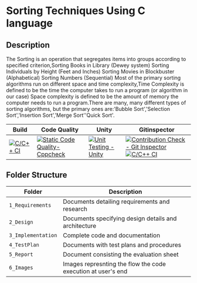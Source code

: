 # Sorting Techniques Using C language

## Description
The Sorting is an operation that segregates items into groups according to specified criterion,Sorting Books in Library (Dewey system) Sorting Individuals by Height (Feet and Inches) Sorting Movies in Blockbuster (Alphabetical) Sorting Numbers (Sequential) Most of the primary sorting algorithms run on different space and time complexity,Time Complexity is defined to be the time the computer takes to run a program (or algorithm in our case) Space complexity is defined to be the amount of memory the computer needs to run a program.There are many, many different types of sorting algorithms, but the primary ones are:'Bubble Sort','Selection Sort','Insertion Sort','Merge Sort''Quick Sort'.

  
 


Build | Code Quality | Unity | Gitinspector
|---------|------------|-----------|----------
[![C/C++ CI](https://github.com/210904/Stepin_sorting-techniques-using-c/actions/workflows/c.yml/badge.svg)](https://github.com/210904/Stepin_sorting-techniques-using-c/actions/workflows/c.yml)|[![Static Code Quality- Cppcheck](https://github.com/210904/Stepin_sorting-techniques-using-c/actions/workflows/cppcheck.yml/badge.svg)](https://github.com/210904/Stepin_sorting-techniques-using-c/actions/workflows/cppcheck.yml)  | [![Unit Testing - Unity](https://github.com/210904/Stepin_sorting-techniques-using-c/actions/workflows/unity.yml/badge.svg)](https://github.com/210904/Stepin_sorting-techniques-using-c/actions/workflows/unity.yml)|[![Contribution Check - Git Inspector](https://github.com/210904/Stepin_sorting-techniques-using-c/actions/workflows/gitinspector.yml/badge.svg)](https://github.com/210904/Stepin_sorting-techniques-using-c/actions/workflows/gitinspector.yml)[![C/C++ CI](https://github.com/210904/Stepin_sorting-techniques-using-c/actions/workflows/c.yml/badge.svg)](https://github.com/210904/Stepin_sorting-techniques-using-c/actions/workflows/c.yml)
## Folder Structure
Folder             | Description
-------------------| -----------------------------------------
`1_Requirements`   | Documents detailing requirements and research
`2_Design`         | Documents specifying design details and architecture
`3_Implementation` | Complete code and documentation
`4_TestPlan`       | Documents with test plans and procedures
`5_Report`         | Document consisting the evaluation sheet
`6_Images`         | Images represnting the flow the code execution at user's end
